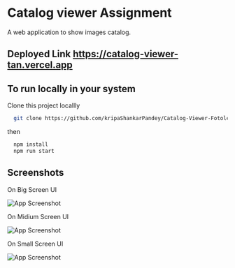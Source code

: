# Catalog viewer Assignment

A web application to show images catalog.

## Deployed Link https://catalog-viewer-tan.vercel.app

## To run locally in your system

Clone this project locallly

```bash
  git clone https://github.com/kripaShankarPandey/Catalog-Viewer-Fotoley-Assignment.git
```

then

```bash
  npm install
  npm run start
```

## Screenshots

On Big Screen UI

![App Screenshot](https://i.ibb.co/XjKbL5Z/Screenshot-2023-06-04-224955.png)

On Midium Screen UI

![App Screenshot](https://i.ibb.co/ZHnHpqC/Screenshot-2023-06-04-224307.png)

On Small Screen UI

![App Screenshot](https://i.ibb.co/ZHnHpqC/Screenshot-2023-06-04-224307.png)

